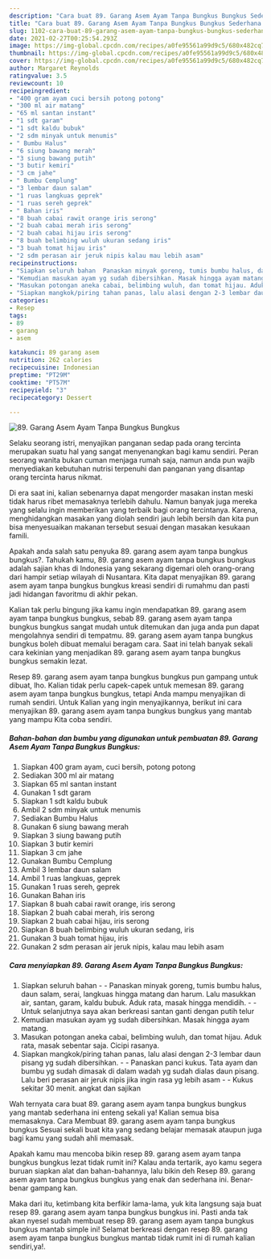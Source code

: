```yaml
---
description: "Cara buat 89. Garang Asem Ayam Tanpa Bungkus Bungkus Sederhana dan Mudah Dibuat"
title: "Cara buat 89. Garang Asem Ayam Tanpa Bungkus Bungkus Sederhana dan Mudah Dibuat"
slug: 1102-cara-buat-89-garang-asem-ayam-tanpa-bungkus-bungkus-sederhana-dan-mudah-dibuat
date: 2021-02-27T00:25:54.293Z
image: https://img-global.cpcdn.com/recipes/a0fe95561a99d9c5/680x482cq70/89-garang-asem-ayam-tanpa-bungkus-bungkus-foto-resep-utama.jpg
thumbnail: https://img-global.cpcdn.com/recipes/a0fe95561a99d9c5/680x482cq70/89-garang-asem-ayam-tanpa-bungkus-bungkus-foto-resep-utama.jpg
cover: https://img-global.cpcdn.com/recipes/a0fe95561a99d9c5/680x482cq70/89-garang-asem-ayam-tanpa-bungkus-bungkus-foto-resep-utama.jpg
author: Margaret Reynolds
ratingvalue: 3.5
reviewcount: 10
recipeingredient:
- "400 gram ayam cuci bersih potong potong"
- "300 ml air matang"
- "65 ml santan instant"
- "1 sdt garam"
- "1 sdt kaldu bubuk"
- "2 sdm minyak untuk menumis"
- " Bumbu Halus"
- "6 siung bawang merah"
- "3 siung bawang putih"
- "3 butir kemiri"
- "3 cm jahe"
- " Bumbu Cemplung"
- "3 lembar daun salam"
- "1 ruas langkuas geprek"
- "1 ruas sereh geprek"
- " Bahan iris"
- "8 buah cabai rawit orange iris serong"
- "2 buah cabai merah iris serong"
- "2 buah cabai hijau iris serong"
- "8 buah belimbing wuluh ukuran sedang iris"
- "3 buah tomat hijau iris"
- "2 sdm perasan air jeruk nipis kalau mau lebih asam"
recipeinstructions:
- "Siapkan seluruh bahan  Panaskan minyak goreng, tumis bumbu halus, daun salam, serai, langkuas hingga matang dan harum. Lalu masukkan air, santan, garam, kaldu bubuk. Aduk rata, masak hingga mendidih.  Untuk selanjutnya saya akan berkreasi santan ganti dengan putih telur"
- "Kemudian masukan ayam yg sudah dibersihkan. Masak hingga ayam matang."
- "Masukan potongan aneka cabai, belimbing wuluh, dan tomat hijau. Aduk rata, masak sebentar saja. Cicipi rasanya."
- "Siapkan mangkok/piring tahan panas, lalu alasi dengan 2-3 lembar daun pisang yg sudah dibersihkan.  Panaskan panci kukus. Tata ayam dan bumbu yg sudah dimasak di dalam wadah yg sudah dialas daun pisang. Lalu beri perasan air jeruk nipis jika ingin rasa yg lebih asam  Kukus sekitar 30 menit. angkat dan sajikan"
categories:
- Resep
tags:
- 89
- garang
- asem

katakunci: 89 garang asem 
nutrition: 262 calories
recipecuisine: Indonesian
preptime: "PT29M"
cooktime: "PT57M"
recipeyield: "3"
recipecategory: Dessert

---
```



![89. Garang Asem Ayam Tanpa Bungkus Bungkus](https://img-global.cpcdn.com/recipes/a0fe95561a99d9c5/680x482cq70/89-garang-asem-ayam-tanpa-bungkus-bungkus-foto-resep-utama.jpg)

Selaku seorang istri, menyajikan panganan sedap pada orang tercinta merupakan suatu hal yang sangat menyenangkan bagi kamu sendiri. Peran seorang  wanita bukan cuman menjaga rumah saja, namun anda pun wajib menyediakan kebutuhan nutrisi terpenuhi dan panganan yang disantap orang tercinta harus nikmat.

Di era  saat ini, kalian sebenarnya dapat mengorder masakan instan meski tidak harus ribet memasaknya terlebih dahulu. Namun banyak juga mereka yang selalu ingin memberikan yang terbaik bagi orang tercintanya. Karena, menghidangkan masakan yang diolah sendiri jauh lebih bersih dan kita pun bisa menyesuaikan makanan tersebut sesuai dengan masakan kesukaan famili. 



Apakah anda salah satu penyuka 89. garang asem ayam tanpa bungkus bungkus?. Tahukah kamu, 89. garang asem ayam tanpa bungkus bungkus adalah sajian khas di Indonesia yang sekarang digemari oleh orang-orang dari hampir setiap wilayah di Nusantara. Kita dapat menyajikan 89. garang asem ayam tanpa bungkus bungkus kreasi sendiri di rumahmu dan pasti jadi hidangan favoritmu di akhir pekan.

Kalian tak perlu bingung jika kamu ingin mendapatkan 89. garang asem ayam tanpa bungkus bungkus, sebab 89. garang asem ayam tanpa bungkus bungkus sangat mudah untuk ditemukan dan juga anda pun dapat mengolahnya sendiri di tempatmu. 89. garang asem ayam tanpa bungkus bungkus boleh dibuat memalui beragam cara. Saat ini telah banyak sekali cara kekinian yang menjadikan 89. garang asem ayam tanpa bungkus bungkus semakin lezat.

Resep 89. garang asem ayam tanpa bungkus bungkus pun gampang untuk dibuat, lho. Kalian tidak perlu capek-capek untuk memesan 89. garang asem ayam tanpa bungkus bungkus, tetapi Anda mampu menyajikan di rumah sendiri. Untuk Kalian yang ingin menyajikannya, berikut ini cara menyajikan 89. garang asem ayam tanpa bungkus bungkus yang mantab yang mampu Kita coba sendiri.

<!--inarticleads1-->

##### Bahan-bahan dan bumbu yang digunakan untuk pembuatan 89. Garang Asem Ayam Tanpa Bungkus Bungkus:

1. Siapkan 400 gram ayam, cuci bersih, potong potong
1. Sediakan 300 ml air matang
1. Siapkan 65 ml santan instant
1. Gunakan 1 sdt garam
1. Siapkan 1 sdt kaldu bubuk
1. Ambil 2 sdm minyak untuk menumis
1. Sediakan  Bumbu Halus
1. Gunakan 6 siung bawang merah
1. Siapkan 3 siung bawang putih
1. Siapkan 3 butir kemiri
1. Siapkan 3 cm jahe
1. Gunakan  Bumbu Cemplung
1. Ambil 3 lembar daun salam
1. Ambil 1 ruas langkuas, geprek
1. Gunakan 1 ruas sereh, geprek
1. Gunakan  Bahan iris
1. Siapkan 8 buah cabai rawit orange, iris serong
1. Siapkan 2 buah cabai merah, iris serong
1. Siapkan 2 buah cabai hijau, iris serong
1. Siapkan 8 buah belimbing wuluh ukuran sedang, iris
1. Gunakan 3 buah tomat hijau, iris
1. Gunakan 2 sdm perasan air jeruk nipis, kalau mau lebih asam




<!--inarticleads2-->

##### Cara menyiapkan 89. Garang Asem Ayam Tanpa Bungkus Bungkus:

1. Siapkan seluruh bahan -  - Panaskan minyak goreng, tumis bumbu halus, daun salam, serai, langkuas hingga matang dan harum. Lalu masukkan air, santan, garam, kaldu bubuk. Aduk rata, masak hingga mendidih. -  - Untuk selanjutnya saya akan berkreasi santan ganti dengan putih telur
1. Kemudian masukan ayam yg sudah dibersihkan. Masak hingga ayam matang.
1. Masukan potongan aneka cabai, belimbing wuluh, dan tomat hijau. Aduk rata, masak sebentar saja. Cicipi rasanya.
1. Siapkan mangkok/piring tahan panas, lalu alasi dengan 2-3 lembar daun pisang yg sudah dibersihkan. -  - Panaskan panci kukus. Tata ayam dan bumbu yg sudah dimasak di dalam wadah yg sudah dialas daun pisang. Lalu beri perasan air jeruk nipis jika ingin rasa yg lebih asam -  - Kukus sekitar 30 menit. angkat dan sajikan




Wah ternyata cara buat 89. garang asem ayam tanpa bungkus bungkus yang mantab sederhana ini enteng sekali ya! Kalian semua bisa memasaknya. Cara Membuat 89. garang asem ayam tanpa bungkus bungkus Sesuai sekali buat kita yang sedang belajar memasak ataupun juga bagi kamu yang sudah ahli memasak.

Apakah kamu mau mencoba bikin resep 89. garang asem ayam tanpa bungkus bungkus lezat tidak rumit ini? Kalau anda tertarik, ayo kamu segera buruan siapkan alat dan bahan-bahannya, lalu bikin deh Resep 89. garang asem ayam tanpa bungkus bungkus yang enak dan sederhana ini. Benar-benar gampang kan. 

Maka dari itu, ketimbang kita berfikir lama-lama, yuk kita langsung saja buat resep 89. garang asem ayam tanpa bungkus bungkus ini. Pasti anda tak akan nyesel sudah membuat resep 89. garang asem ayam tanpa bungkus bungkus mantab simple ini! Selamat berkreasi dengan resep 89. garang asem ayam tanpa bungkus bungkus mantab tidak rumit ini di rumah kalian sendiri,ya!.

